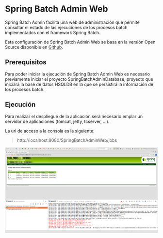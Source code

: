 # Spring Batch Admin Web

Spring Batch Admin facilita una web de administración que permite consultar el estado de las ejecuciones de los procesos batch implementados con el framework Spring Batch.

Esta configuración de Spring Batch Admin Web se basa en la versión Open Source disponible en [Github](https://github.com/spring-projects/spring-batch-admin).

## Prerequisitos

Para poder iniciar la ejecución de Spring Batch Admin Web es necesario previamente iniciar el proyecto SpringBatchAdminDatabase, proyecto que iniciará la base de datos HSQLDB en la que se persistirá la información de los procesos batch.

## Ejecución

Para realizar el despliegue de la aplicación será necesario emplar un servidor de aplicaciones (tomcat, jetty, tcserver, ...).

La url de acceso a la consola es la siguiente:

> http://localhost:8080/SpringBatchAdminWeb/jobs

<p align="center"><img src="..//..//Imagenes//[Maldiny]_Spring_Batch_Admin_Web.png"></p>



